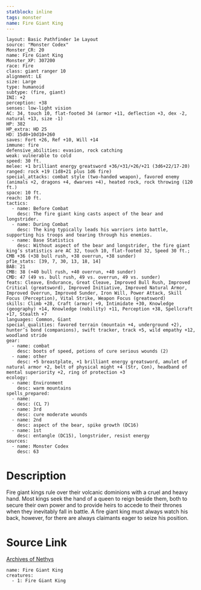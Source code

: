 ```yaml
---
statblock: inline
tags: monster
name: Fire Giant King
---
```

```statblock
layout: Basic Pathfinder 1e Layout
source: "Monster Codex"
Monster_CR: 20
name: Fire Giant King
Monster_XP: 307200
race: Fire
class: giant ranger 10
alignment: LE
size: Large
type: humanoid
subtype: (fire, giant)
INI: +2
perception: +38
senses: low-light vision
AC: 34, touch 10, flat-footed 34 (armor +11, deflection +3, dex -2, natural +13, size -1)
HP: 382
HP_extra: HD 25
HD: 15d8+10d10+260
saves: Fort +26, Ref +10, Will +14
immune: fire
defensive_abilities: evasion, rock catching
weak: vulnerable to cold
speed: 30 ft.
melee: +1 brilliant energy greatsword +36/+31/+26/+21 (3d6+22/17-20)
ranged: rock +19 (1d8+21 plus 1d6 fire)
special_attacks: combat style (two-handed weapon), favored enemy (animals +2, dragons +4, dwarves +4), heated rock, rock throwing (120 ft.)
space: 10 ft.
reach: 10 ft.
tactics:
  - name: Before Combat
    desc: The fire giant king casts aspect of the bear and longstrider.
  - name: During Combat
    desc: The king typically leads his warriors into battle, supporting his troops and tearing through his enemies.
  - name: Base Statistics
    desc: Without aspect of the bear and longstrider, the fire giant king’s statistics are AC 32, touch 10, flat-footed 32, Speed 30 ft.; CMB +36 (+38 bull rush, +38 overrun, +38 sunder)
pf1e_stats: [39, 7, 30, 13, 18, 14]
BAB: 21
CMB: 38 (+40 bull rush, +40 overrun, +40 sunder)
CMD: 47 (49 vs. bull rush, 49 vs. overrun, 49 vs. sunder)
feats: Cleave, Endurance, Great Cleave, Improved Bull Rush, Improved Critical (greatsword), Improved Initiative, Improved Natural Armor, Improved Overrun, Improved Sunder, Iron Will, Power Attack, Skill Focus (Perception), Vital Strike, Weapon Focus (greatsword)
skills: Climb +28, Craft (armor) +9, Intimidate +30, Knowledge (geography) +14, Knowledge (nobility) +11, Perception +38, Spellcraft +17, Stealth +7
languages: Common, Giant
special_qualities: favored terrain (mountain +4, underground +2), hunter’s bond (companions), swift tracker, track +5, wild empathy +12, woodland stride
gear:
  - name: combat
    desc: boots of speed, potions of cure serious wounds (2)
  - name: other
    desc: +5 breastplate, +1 brilliant energy greatsword, amulet of natural armor +2, belt of physical might +4 (Str, Con), headband of mental superiority +2, ring of protection +3
ecology:
  - name: Environment
    desc: warm mountains
spells_prepared:
  - name:
    desc: (CL 7)
  - name: 3rd
    desc: cure moderate wounds
  - name: 2nd
    desc: aspect of the bear, spike growth (DC16)
  - name: 1st
    desc: entangle (DC15), longstrider, resist energy
sources:
  - name: Monster Codex
    desc: 63
```
# Description
Fire giant kings rule over their volcanic dominions with a cruel and heavy hand. Most kings seek the hand of a queen to reign beside them, both to secure their own power and to provide heirs to accede to their thrones when they inevitably fall in battle. A fire giant king must always watch his back, however, for there are always claimants eager to seize his position.
# Source Link
[Archives of Nethys](https://aonprd.com/MonsterDisplay.aspx?ItemName=Fire%20Giant%20King)
```encounter-table
name: Fire Giant King
creatures:
  - 1: Fire Giant King
```
